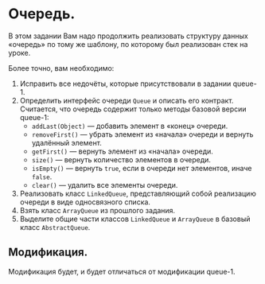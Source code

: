 # Очередь.

В этом задании Вам надо продолжить реализовать структуру данных «очередь» по тому же шаблону, по которому был реализован стек на уроке.

Более точно, вам необходимо:
1. Исправить все недочёты, которые присутствовали в задании queue-1.
2. Определить интерфейс очереди `Queue` и описать его контракт. Считается, что очередь содержит только методы базовой версии queue-1:
    - `addLast(Object)` — добавить элемент в «конец» очереди.
    - `removeFirst()` — убрать элемент из «начала» очереди и вернуть удалённый элемент.
    - `getFirst()` — вернуть элемент из «начала» очереди.
    - `size()` — вернуть количество элементов в очереди.
    - `isEmpty()` — вернуть `true`, если в очереди нет элементов, иначе `false`.
    - `clear()` — удалить все элементы очереди.
3. Реализовать класс `LinkedQueue`, представляющий собой реализацию очереди в виде односвязного списка.
4. Взять класс `ArrayQueue` из прошлого задания.
5. Выделите общие части классов `LinkedQueue` и `ArrayQueue` в базовый класс `AbstractQueue`.

## Модификация.

Модификация будет, и будет отличаться от модификации queue-1.
